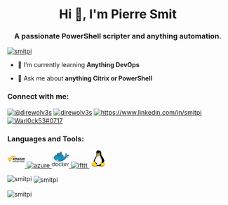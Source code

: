 <h1 align="center">Hi 👋, I'm Pierre Smit</h1>
<h3 align="center">A passionate PowerShell scripter and anything automation.</h3>

<p align="left"> <a href="https://github.com/ryo-ma/github-profile-trophy"><img src="https://github-profile-trophy.vercel.app/?username=smitpi" alt="smitpi" /></a> </p>

- 🌱 I’m currently learning **Anything DevOps**

- 💬 Ask me about **anything Citrix or PowerShell**

<h3 align="left">Connect with me:</h3>
<p align="left">
<a href="https://dev.to/@direwolv3s" target="blank"><img align="center" src="https://raw.githubusercontent.com/rahuldkjain/github-profile-readme-generator/master/src/images/icons/Social/devto.svg" alt="@direwolv3s" height="30" width="40" /></a>
<a href="https://twitter.com/direwolv3s" target="blank"><img align="center" src="https://raw.githubusercontent.com/rahuldkjain/github-profile-readme-generator/master/src/images/icons/Social/twitter.svg" alt="direwolv3s" height="30" width="40" /></a>
<a href="https://linkedin.com/in/https://www.linkedin.com/in/smitpi" target="blank"><img align="center" src="https://raw.githubusercontent.com/rahuldkjain/github-profile-readme-generator/master/src/images/icons/Social/linked-in-alt.svg" alt="https://www.linkedin.com/in/smitpi" height="30" width="40" /></a>
<a href="https://discord.gg/Warl0ck53#0717" target="blank"><img align="center" src="https://raw.githubusercontent.com/rahuldkjain/github-profile-readme-generator/master/src/images/icons/Social/discord.svg" alt="Warl0ck53#0717" height="30" width="40" /></a>
</p>

<h3 align="left">Languages and Tools:</h3>
<p align="left"> <a href="https://aws.amazon.com" target="_blank" rel="noreferrer"> <img src="https://raw.githubusercontent.com/devicons/devicon/master/icons/amazonwebservices/amazonwebservices-original-wordmark.svg" alt="aws" width="40" height="40"/> </a> <a href="https://azure.microsoft.com/en-in/" target="_blank" rel="noreferrer"> <img src="https://www.vectorlogo.zone/logos/microsoft_azure/microsoft_azure-icon.svg" alt="azure" width="40" height="40"/> </a> <a href="https://www.docker.com/" target="_blank" rel="noreferrer"> <img src="https://raw.githubusercontent.com/devicons/devicon/master/icons/docker/docker-original-wordmark.svg" alt="docker" width="40" height="40"/> </a> <a href="https://ifttt.com/" target="_blank" rel="noreferrer"> <img src="https://www.vectorlogo.zone/logos/ifttt/ifttt-ar21.svg" alt="ifttt" width="40" height="40"/> </a> <a href="https://www.linux.org/" target="_blank" rel="noreferrer"> <img src="https://raw.githubusercontent.com/devicons/devicon/master/icons/linux/linux-original.svg" alt="linux" width="40" height="40"/> </a> </p>

<p><img align="left" src="https://github-readme-stats.vercel.app/api/top-langs?username=smitpi&show_icons=true&locale=en&layout=compact" alt="smitpi" /></p>

<p>&nbsp;<img align="center" src="https://github-readme-stats.vercel.app/api?username=smitpi&show_icons=true&locale=en" alt="smitpi" /></p>

<p><img align="center" src="https://github-readme-streak-stats.herokuapp.com/?user=smitpi&" alt="smitpi" /></p>
